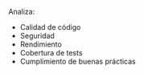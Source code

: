 Analiza:
- Calidad de código
- Seguridad
- Rendimiento
- Cobertura de tests
- Cumplimiento de buenas prácticas
